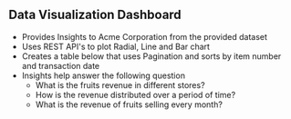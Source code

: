 ## Data Visualization Dashboard

- Provides Insights to Acme Corporation from the provided dataset 
- Uses REST API's to plot Radial, Line and Bar chart
- Creates a table below that uses Pagination and sorts by item number and transaction date
- Insights help answer the following question 
    - What is the fruits revenue in different stores?
    - How is the revenue distributed over a period of time?
    - What is the revenue of fruits selling every month?

